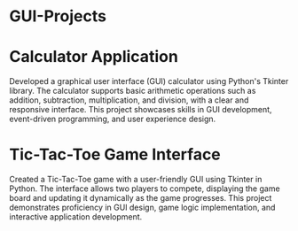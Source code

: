 # GUI-Projects

# Calculator Application
Developed a graphical user interface (GUI) calculator using Python's Tkinter library. The calculator supports basic arithmetic operations such as addition, subtraction, multiplication, and division, with a clear and responsive interface. This project showcases skills in GUI development, event-driven programming, and user experience design.

# Tic-Tac-Toe Game Interface
Created a Tic-Tac-Toe game with a user-friendly GUI using Tkinter in Python. The interface allows two players to compete, displaying the game board and updating it dynamically as the game progresses. This project demonstrates proficiency in GUI design, game logic implementation, and interactive application development.
